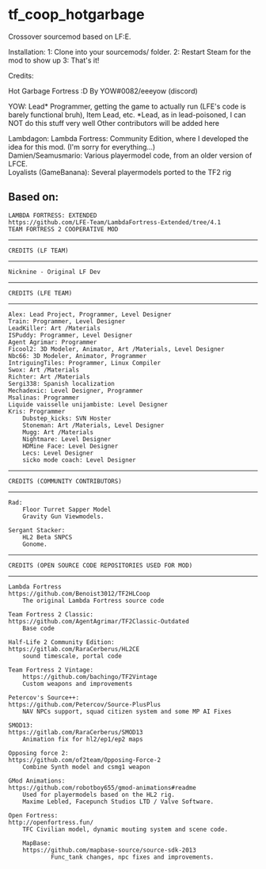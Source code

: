 # tf_coop_hotgarbage
Crossover sourcemod based on LF:E.

Installation:
1: Clone into your sourcemods/ folder.
2: Restart Steam for the mod to show up
3: That's it!



Credits:

Hot Garbage Fortress :D
By YOW#0082/eeeyow (discord)

YOW: Lead* Programmer, getting the game to actually run (LFE's code is barely functional bruh), Item Lead, etc.
*Lead, as in lead-poisoned, I can NOT do this stuff very well
Other contributors will be added here

Lambdagon: Lambda Fortress: Community Edition, where I developed the idea for this mod. (I'm sorry for everything...) </br>
Damien/Seamusmario: Various playermodel code, from an older version of LFCE.	</br>
Loyalists (GameBanana): Several playermodels ported to the TF2 rig	</br>







Based on: 
----------------------------------------------------------------

	LAMBDA FORTRESS: EXTENDED
	https://github.com/LFE-Team/LambdaFortress-Extended/tree/4.1
	TEAM FORTRESS 2 COOPERATIVE MOD

----------------------------------------------
	CREDITS (LF TEAM)
----------------------------------------------

	Nicknine - Original LF Dev

----------------------------------------------
	CREDITS (LFE TEAM)
----------------------------------------------

	Alex: Lead Project, Programmer, Level Designer
	Train: Programmer, Level Designer
	LeadKiller: Art /Materials
	ISPuddy: Programmer, Level Designer
	Agent Agrimar: Programmer
	Ficool2: 3D Modeler, Animator, Art /Materials, Level Designer
	Nbc66: 3D Modeler, Animator, Programmer
	IntriguingTiles: Programmer, Linux Compiler 
	Swox: Art /Materials
	Richter: Art /Materials
	Sergi338: Spanish localization 
	Mechadexic: Level Designer, Programmer
	Msalinas: Programmer
	Liquide vaisselle unijambiste: Level Designer
	Kris: Programmer
        Dubstep_kicks: SVN Hoster
        Stoneman: Art /Materials, Level Designer
        Mugg: Art /Materials
        Nightmare: Level Designer
        HDMine Face: Level Designer
        Lecs: Level Designer
        sicko mode coach: Level Designer
        

----------------------------------------------
	CREDITS (COMMUNITY CONTRIBUTORS)
----------------------------------------------
	Rad: 
		Floor Turret Sapper Model
		Gravity Gun Viewmodels. 

	Sergant Stacker: 
		HL2 Beta SNPCS
		Gonome. 
	
-------------------------------------------------------
	CREDITS (OPEN SOURCE CODE REPOSITORIES USED FOR MOD)
--------------------------------------------------------

	Lambda Fortress
	https://github.com/Benoist3012/TF2HLCoop	
		The original Lambda Fortress source code

	Team Fortress 2 Classic: 
	https://github.com/AgentAgrimar/TF2Classic-Outdated
		Base code
		
	Half-Life 2 Community Edition: 
	https://gitlab.com/RaraCerberus/HL2CE
		sound timescale, portal code

	Team Fortress 2 Vintage: 
		https://github.com/bachingo/TF2Vintage
		Custom weapons and improvements

	Petercov's Source++: 
	https://github.com/Petercov/Source-PlusPlus
		NAV NPCs support, squad citizen system and some MP AI Fixes

	SMOD13: 
	https://gitlab.com/RaraCerberus/SMOD13
		Animation fix for hl2/ep1/ep2 maps

	Opposing force 2: 
	https://github.com/of2team/Opposing-Force-2
		Combine Synth model and csmg1 weapon
		
	GMod Animations:
	https://github.com/robotboy655/gmod-animations#readme
		Used for playermodels based on the HL2 rig.
		Maxime Lebled, Facepunch Studios LTD / Valve Software.
		
	Open Fortress: 
	http://openfortress.fun/
		TFC Civilian model, dynamic mouting system and scene code.

        MapBase:
        https://github.com/mapbase-source/source-sdk-2013
                Func_tank changes, npc fixes and improvements.          
